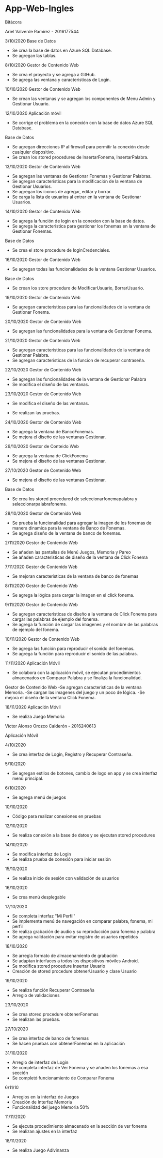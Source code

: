 # App-Web-Ingles

Bitácora

Ariel Valverde Ramírez - 2016177544

3/10/2020
Base de Datos
- Se crea la base de datos en Azure SQL Database.
- Se agregan las tablas.

8/10/2020
Gestor de Contenido Web
- Se crea el proyecto y se agrega a GitHub.
- Se agrega las ventana y caracteristicas de Login.

10/10/2020
Gestor de Contenido Web
- Se crean las ventanas y se agregan los componentes de Menu Admin y Gestionar Usuario.

12/10/2020
Aplicación móvil
- Se corrige el problema en la conexión con la base de datos Azure SQL Database.

Base de Datos
- Se agregan direcciones IP al firewall para permitir la conexión desde cualquier dispositivo.
- Se crean los stored procedures de InsertarFonema, InsertarPalabra.

13/10/2020
Gestor de Contenido Web
- Se agregan las ventanas de Gestionar Fonemas y Gestionar Palabras.
- Se agregan caracteristicas para la modificación de la ventana de Gestionar Usuarios.
- Se agregan los íconos de agregar, editar y borrar.
- Se carga la lista de usuarios al entrar en la ventana de Gestionar Usuarios.

14/10/2020
Gestor de Contenido Web
- Se agrega la función de login en la conexion con la base de datos.
- Se agrega la caracteristica para gestionar los fonemas en la ventana de Gestionar Fonemas.

Base de Datos
- Se crea el store procedure de loginCredenciales.

16/10/2020
Gestor de Contenido Web
- Se agregan todas las funcionalidades de la ventana Gestionar Usuarios.

Base de Datos
- Se crean los store procedure de ModificarUsuario, BorrarUsuario.

19/10/2020
Gestor de Contenido Web
- Se agregan caracteristicas para las funcionalidades de la ventana de Gestionar Fonema.

20/10/2020
Gestor de Contenido Web
- Se agregan las funcionalidades para la ventana de Gestionar Fonema.

21/10/2020
Gestor de Contenido Web
- Se agregan caracteristicas para las funcionalidades de la ventana de Gestionar Palabra.
- Se agregan caracteristicas de la funcion de recuperar contraseña.

22/10/2020
Gestor de Contenido Web
- Se agregan las funcionalidades de la ventana de Gestionar Palabra
- Se modifica el diseño de las ventanas.

23/10/2020
Gestor de Contenido Web
- Se modifica el diseño de las ventanas.

- Se realizan las pruebas.

24/10/2020
Gestor de Contenido Web
- Se agrega la ventana de BancoFonemas.
- Se mejora el diseño de las ventanas Gestionar.

26/10/2020
Gestor de Conteido Web
- Se agrega la ventana de ClickFonema
- Se mejora el diseño de las ventanas Gestionar.

27/10/2020
Gestor de Contenido Web
- Se mejora el diseño de las ventanas Gestionar.

Base de Datos
- Se crea los stored procedured de seleccionarfonemapalabra y seleccionarpalabrafonema.

28/10/2020
Gestor de Contenido Web
- Se prueba la funcionalidad para agregar la imagen de los fonemas de manera dinamica para la ventana de Banco de Fonemas.
- Se agrega diseño de la ventana de banco de fonemas.

2/11/2020
Gestor de Contenido Web
- Se añaden las pantallas de Menú Juegos, Memoria y Pareo
- Se añaden caracteristicas de diseño de la ventana de Click Fonema

7/11/2020
Gestor de Contenido Web
- Se mejoran caracteristicas de la ventana de banco de fonemas

8/11/2020
Gestor de Contenido Web
- Se agrega la lógica para cargar la imagen en el click fonema.

9/11/2020
Gestor de Contenido Web
- Se agregan caracteristicas de diseño a la ventana de Click Fonema para cargar las palabras de ejemplo del fonema.
- Se agrega la función de cargar las imagenes y el nombre de las palabras de ejemplo del fonema.

10/11/2020
Gestor de Contenido Web
- Se agrega las función para reproducir el sonido del fonemas.
- Se agrega la función para reproducir el sonido de las palabras.

11/11/2020
Aplicación Móvil
- Se colabora con la aplicación móvil, se ejecutan procedimientos almacenados en Comparar Palabra y se finaliza la funcionalidad.

Gestor de Contenido Web
-Se agregan caracteristicas de la ventana Memoria.
-Se cargan las imagenes del juego y un poco de lógica.
-Se mejora el diseño de la ventana Click Fonema.

18/11/2020
Aplicación Móvil
- Se realiza Juego Memoria




Víctor Alonso Orozco Calderón - 2016240613

Aplicación Móvil

4/10/2020
- Se crea interfaz de Login, Registro y Recuperar Contraseña.

5/10/2020
- Se agregan estilos de botones, cambio de logo en app y se crea interfaz menú principal.

6/10/2020
- Se agrega menú de juegos

10/10/2020
- Código para realizar conexiones en pruebas

12/10/2020
- Se realiza conexión a la base de datos y se ejecutan stored procedures

14/10/2020
- Se modifica interfaz de Login
- Se realiza prueba de conexión para iniciar sesión

15/10/2020
- Se realiza inicio de sesión con validación de usuarios

16/10/2020
- Se crea menú desplegable

17/10/2020
- Se completa interfaz "Mi Perfil"
- Se implementa menú de navegación en comparar palabra, fonema, mi perfil
- Se realiza grabación de audio y su reproducción para fonema y palabra
- Se agrega validación para evitar registro de usuarios repetidos

18/10/2020
- Se arregla formato de almacenamiento de grabación
- Se adaptan interfaces a todos los dispositivos móviles Android.
- Se modifica stored procedure Insertar Usuario
- Creación de stored procedure obtenerUsuario y clase Usuario

19/10/2020
- Se realiza función Recuperar Contraseña
- Arreglo de validaciones

23/10/2020
- Se crea stored procedure obtenerFonemas
- Se realizan las pruebas.

27/10/2020
- Se crea interfaz de banco de fonemas
- Se hacen pruebas con obtenerFonemas en la aplicación

31/10/2020
- Arreglo de interfaz de Login
- Se completa interfaz de Ver Fonema y se añaden los fonemas a esa sección
- Se completó funcionamiento de Comparar Fonema

6/11/10
- Arreglos en la interfaz de Juegos
- Creación de Interfaz Memoria
- Funcionalidad del juego Memoria 50% 

11/11/2020
- Se ejecuta procedimiento almacenado en la sección de ver fonema
- Se realizan ajustes en la interfaz

18/11/2020
- Se realiza Juego Adivinanza
